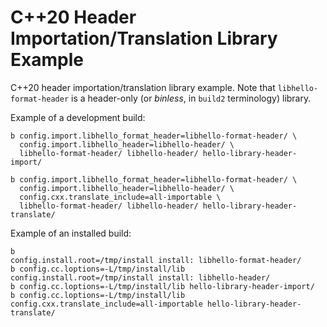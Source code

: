 # C++20 Header Importation/Translation Library Example

C++20 header importation/translation library example. Note that
`libhello-format-header` is a header-only (or *binless*, in `build2`
terminology) library.

Example of a development build:

```
b config.import.libhello_format_header=libhello-format-header/ \
  config.import.libhello_header=libhello-header/ \
  libhello-format-header/ libhello-header/ hello-library-header-import/

b config.import.libhello_format_header=libhello-format-header/ \
  config.import.libhello_header=libhello-header/ \
  config.cxx.translate_include=all-importable \
  libhello-format-header/ libhello-header/ hello-library-header-translate/
```

Example of an installed build:

```
b                                       config.install.root=/tmp/install install: libhello-format-header/
b config.cc.loptions=-L/tmp/install/lib config.install.root=/tmp/install install: libhello-header/
b config.cc.loptions=-L/tmp/install/lib hello-library-header-import/
b config.cc.loptions=-L/tmp/install/lib config.cxx.translate_include=all-importable hello-library-header-translate/
```
